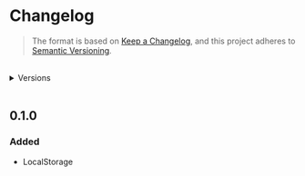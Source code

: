 # Changelog

> The format is based on [Keep a Changelog](https://keepachangelog.com/en/1.0.0/),
and this project adheres to [Semantic Versioning](https://semver.org/spec/v2.0.0.html).

<br>

<details>
   <summary>Versions</summary>

   - [0.1.0](#010)
</details>

<br>

## 0.1.0

### Added

-  LocalStorage
